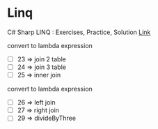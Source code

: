 # Linq
 C# Sharp LINQ : Exercises, Practice, Solution
 [Link](https://www.w3resource.com/csharp-exercises/linq/index.php)

convert to lambda expression
- [ ] 23 => join 2 table
- [ ] 24 => join 3 table
- [ ] 25 => inner join

convert to lambda expression
- [ ] 26 => left join
- [ ] 27 => right join
- [ ] 29 => divideByThree
